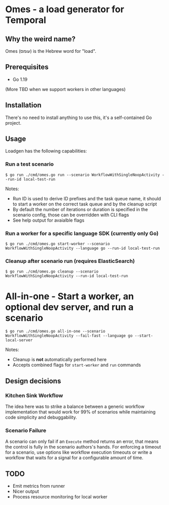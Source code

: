 # Omes - a load generator for Temporal

## Why the weird name?

Omes (עומס) is the Hebrew word for "load".

## Prerequisites

- Go 1.19

(More TBD when we support workers in other languages)

## Installation

There's no need to install anything to use this, it's a self-contained Go project.

## Usage

Loadgen has the following capabilities:

### Run a test scenario

```console
$ go run ./cmd/omes.go run --scenario WorkflowWithSingleNoopActivity --run-id local-test-run
```

Notes:

- Run ID is used to derive ID prefixes and the task queue name, it should to start a worker on the correct task queue
  and by the cleanup script
- By default the number of iterations or duration is specified in the scenario config, those can be overridden with CLI
  flags
- See help output for avaialble flags

### Run a worker for a specific language SDK (currently only Go)

```console
$ go run ./cmd/omes.go start-worker --scenario WorkflowWithSingleNoopActivity --language go --run-id local-test-run
```

### Cleanup after scenario run (requires ElasticSearch)

```console
$ go run ./cmd/omes.go cleanup --scenario WorkflowWithSingleNoopActivity --run-id local-test-run
```

# All-in-one - Start a worker, an optional dev server, and run a scenario

```console
$ go run ./cmd/omes.go all-in-one --scenario WorkflowWithSingleNoopActivity --fail-fast --language go --start-local-server
```

Notes:

- Cleanup is **not** automatically performed here
- Accepts combined flags for `start-worker` and `run` commands

## Design decisions

### Kitchen Sink Workflow

The idea here was to strike a balance between a generic workflow implementation that would work for 99% of scenarios
while maintaining code simplicity and debuggability.

### Scenario Failure

A scenario can only fail if an `Execute` method returns an error, that means the control is fully in the scenario
authors's hands. For enforcing a timeout for a scenario, use options like workflow execution timeouts or write a
workflow that waits for a signal for a configurable amount of time.

## TODO

- Emit metrics from runner
- Nicer output
- Process resource monitoring for local worker
